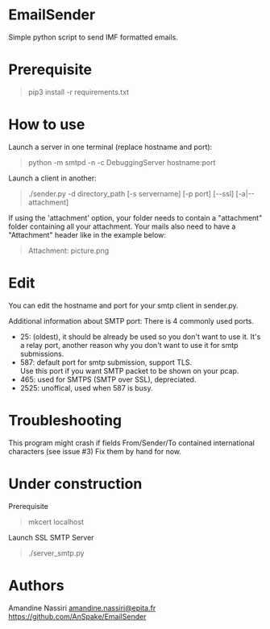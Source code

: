 # EmailSender
Simple python script to send IMF formatted emails.

# Prerequisite
> pip3 install -r requirements.txt

# How to use
Launch a server in one terminal (replace hostname and port):
> python -m smtpd -n -c DebuggingServer hostname:port

Launch a client in another:
> ./sender.py -d directory_path [-s servername] [-p port] [--ssl] [-a|--attachment]

If using the 'attachment' option, your folder needs to contain a "attachment" folder
containing all your attachment. Your mails also need to have a "Attachment" header
like in the example below:

> Attachment: picture.png

# Edit
You can edit the hostname and port for your smtp client in sender.py.

Additional information about SMTP port:
There is 4 commonly used ports.
 - 25: (oldest), it should be already be used so you don't want to use it.
   It's a relay port, another reason why you don't want to use it for smtp submissions.
 - 587: default port for smtp submission, support TLS.  
        Use this port if you want SMTP packet to be shown on your pcap.
 - 465: used for SMTPS (SMTP over SSL), depreciated.
 - 2525: unoffical, used when 587 is busy.

# Troubleshooting
This program might crash if fields From/Sender/To contained international
characters (see issue #3)
Fix them by hand for now.


# Under construction
Prerequisite
> mkcert localhost

Launch SSL SMTP Server
> ./server_smtp.py

# Authors
Amandine Nassiri <amandine.nassiri@epita.fr>
https://github.com/AnSpake/EmailSender
